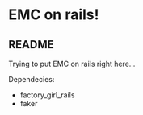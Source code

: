 # EMC on rails!

## README

Trying to put EMC on rails right here…

Dependecies:

* factory_girl_rails
* faker
